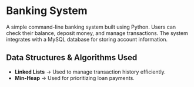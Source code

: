 # Banking System

A simple command-line banking system built using Python. Users can check their balance, deposit money, and manage transactions. The system integrates with a MySQL database for storing account information.

## Data Structures & Algorithms Used
- **Linked Lists** → Used to manage transaction history efficiently.
- **Min-Heap** → Used for prioritizing loan payments.
